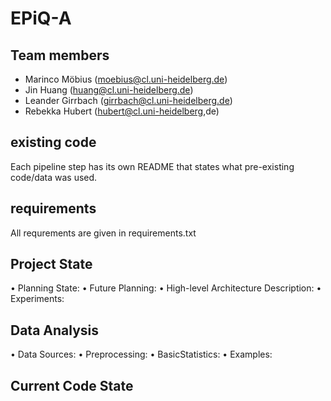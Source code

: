 # EPiQ-A

## Team members
* Marinco Möbius (moebius@cl.uni-heidelberg.de)
* Jin Huang (huang@cl.uni-heidelberg.de)
* Leander Girrbach (girrbach@cl.uni-heidelberg.de)
* Rebekka Hubert (hubert@cl.uni-heidelberg,de)

## existing code
Each pipeline step has its own README that states what pre-existing code/data was used.

## requirements

All requrements are given in requirements.txt



## Project State
• Planning State: 
• Future Planning: 
• High-level Architecture Description: 
• Experiments: 


## Data Analysis
• Data Sources: 
• Preprocessing: 
• BasicStatistics:
• Examples:

## Current Code State
